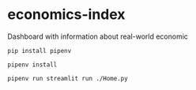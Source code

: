 # economics-index
Dashboard with information about real-world economic

`pip install pipenv`

`pipenv install`

`pipenv run streamlit run ./Home.py`